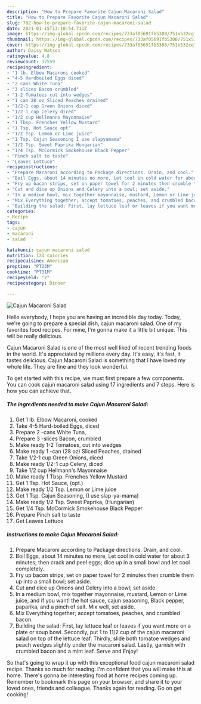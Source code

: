 ```yaml
---
description: "How to Prepare Favorite Cajun Macaroni Salad"
title: "How to Prepare Favorite Cajun Macaroni Salad"
slug: 782-how-to-prepare-favorite-cajun-macaroni-salad
date: 2021-01-15T13:10:54.711Z
image: https://img-global.cpcdn.com/recipes/733af05691fb5308/751x532cq70/cajun-macaroni-salad-recipe-main-photo.jpg
thumbnail: https://img-global.cpcdn.com/recipes/733af05691fb5308/751x532cq70/cajun-macaroni-salad-recipe-main-photo.jpg
cover: https://img-global.cpcdn.com/recipes/733af05691fb5308/751x532cq70/cajun-macaroni-salad-recipe-main-photo.jpg
author: Daisy Watson
ratingvalue: 4.8
reviewcount: 37559
recipeingredient:
- "1 lb. Elbow Macaroni cooked"
- "4-5 Hardboiled Eggs diced"
- "2 cans White Tuna"
- "3 slices Bacon crumbled"
- "1-2 Tomatoes cut into wedges"
- "1 can 28 oz Sliced Peaches drained"
- "1/2-1 cup Green Onions diced"
- "1/2-1 cup Celery diced"
- "1/2 cup Hellmanns Mayonnaise"
- "1 Tbsp. Frenches Yellow Mustard"
- "1 Tsp. Hot Sauce opt"
- "1/2 Tsp. Lemon or Lime juice"
- "1 Tsp. Cajun Seasoning I use slapyamama"
- "1/2 Tsp. Sweet Paprika Hungarian"
- "1/4 Tsp. McCormick Smokehouse Black Pepper"
- "Pinch salt to taste"
- "Leaves Lettuce"
recipeinstructions:
- "Prepare Macaroni according to Package directions. Drain, and cool."
- "Boil Eggs, about 14 minutes no more, Let cool in cold water for about 3 minutes; then crack and peel eggs; dice up in a small bowl and let cool completely."
- "Fry up bacon strips, set on paper towel for 2 minutes then crumble them up into a small bowl; set aside."
- "Cut and dice up Onions and Celery into a bowl; set aside."
- "In a medium bowl, mix together mayonnaise, mustard, Lemon or Lime juice, and if you want! the hot sauce, cajun seasoning, Black pepper, paparika, and a pinch of salt. Mix well, set aside."
- "Mix Everything together; accept tomatoes, peaches, and crumbled bacon."
- "Building the salad: First, lay lettuce leaf or leaves if you want more on a plate or soup bowl. Secondly, put 1 to 11/2 cup of the cajun macaroni salad on top of the lettuce leaf. Thirdly, slide both tomatoe wedges and peach wedges slightly under the macaroni salad. Lastly, garnish with crumbled bacon and a mint leaf. Serve and Enjoy!"
categories:
- Recipe
tags:
- cajun
- macaroni
- salad

katakunci: cajun macaroni salad 
nutrition: 124 calories
recipecuisine: American
preptime: "PT23M"
cooktime: "PT31M"
recipeyield: "2"
recipecategory: Dinner

---
```



![Cajun Macaroni Salad](https://img-global.cpcdn.com/recipes/733af05691fb5308/751x532cq70/cajun-macaroni-salad-recipe-main-photo.jpg)

Hello everybody, I hope you are having an incredible day today. Today, we're going to prepare a special dish, cajun macaroni salad. One of my favorites food recipes. For mine, I'm gonna make it a little bit unique. This will be really delicious.

Cajun Macaroni Salad is one of the most well liked of recent trending foods in the world. It's appreciated by millions every day. It's easy, it's fast, it tastes delicious. Cajun Macaroni Salad is something that I have loved my whole life. They are fine and they look wonderful.




To get started with this recipe, we must first prepare a few components. You can cook cajun macaroni salad using 17 ingredients and 7 steps. Here is how you can achieve that.

<!--inarticleads1-->

##### The ingredients needed to make Cajun Macaroni Salad:

1. Get 1 lb. Elbow Macaroni, cooked
1. Take 4-5 Hard-boiled Eggs, diced
1. Prepare 2 -cans White Tuna,
1. Prepare 3 -slices Bacon, crumbled
1. Make ready 1-2 Tomatoes, cut into wedges
1. Make ready 1 -can (28 oz) Sliced Peaches, drained
1. Take 1/2-1 cup Green Onions, diced
1. Make ready 1/2-1 cup Celery, diced
1. Take 1/2 cup Hellmann&#39;s Mayonnaise
1. Make ready 1 Tbsp. Frenches Yellow Mustard
1. Get 1 Tsp. Hot Sauce, (opt.)
1. Make ready 1/2 Tsp. Lemon or Lime juice
1. Get 1 Tsp. Cajun Seasoning, (I use slap-ya-mama)
1. Make ready 1/2 Tsp. Sweet Paprika, (Hungarian)
1. Get 1/4 Tsp. McCormick Smokehouse Black Pepper
1. Prepare Pinch salt to taste
1. Get Leaves Lettuce




<!--inarticleads2-->

##### Instructions to make Cajun Macaroni Salad:

1. Prepare Macaroni according to Package directions. Drain, and cool.
1. Boil Eggs, about 14 minutes no more, Let cool in cold water for about 3 minutes; then crack and peel eggs; dice up in a small bowl and let cool completely.
1. Fry up bacon strips, set on paper towel for 2 minutes then crumble them up into a small bowl; set aside.
1. Cut and dice up Onions and Celery into a bowl; set aside.
1. In a medium bowl, mix together mayonnaise, mustard, Lemon or Lime juice, and if you want! the hot sauce, cajun seasoning, Black pepper, paparika, and a pinch of salt. Mix well, set aside.
1. Mix Everything together; accept tomatoes, peaches, and crumbled bacon.
1. Building the salad: First, lay lettuce leaf or leaves if you want more on a plate or soup bowl. Secondly, put 1 to 11/2 cup of the cajun macaroni salad on top of the lettuce leaf. Thirdly, slide both tomatoe wedges and peach wedges slightly under the macaroni salad. Lastly, garnish with crumbled bacon and a mint leaf. Serve and Enjoy!




So that's going to wrap it up with this exceptional food cajun macaroni salad recipe. Thanks so much for reading. I'm confident that you will make this at home. There's gonna be interesting food at home recipes coming up. Remember to bookmark this page on your browser, and share it to your loved ones, friends and colleague. Thanks again for reading. Go on get cooking!
